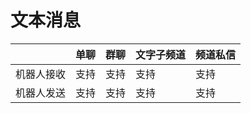 # 文本消息

| | **单聊** | **群聊** | **文字子频道** | **频道私信** |
| --- | --- | --- | --- | --- |
| 机器人接收 | 支持 | 支持 | 支持 | 支持 |
| 机器人发送 | 支持 | 支持 | 支持 | 支持 |

